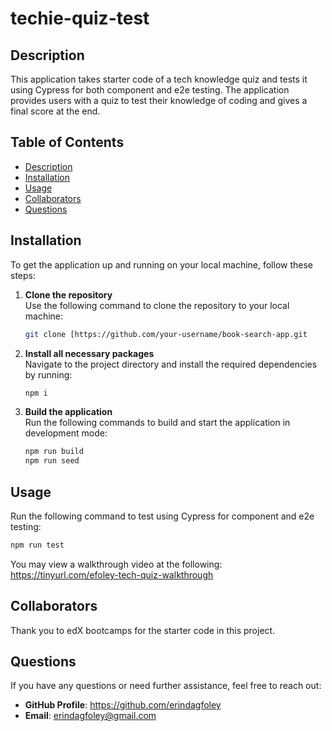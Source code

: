 # techie-quiz-test

## Description
This application takes starter code of a tech knowledge quiz and tests it using Cypress for both component and e2e testing. The application provides users with a quiz to test their knowledge of coding and gives a final score at the end. 

## Table of Contents
- [Description](#description)
- [Installation](#installation)
- [Usage](#usage)
- [Collaborators](#collaborators)
- [Questions](#questions)


## Installation
To get the application up and running on your local machine, follow these steps:

1. **Clone the repository**  
   Use the following command to clone the repository to your local machine:
   ```bash
   git clone [https://github.com/your-username/book-search-app.git
   ```

2. **Install all necessary packages**  
   Navigate to the project directory and install the required dependencies by running:
   ```bash
   npm i
   ```

3. **Build the application**  
   Run the following commands to build and start the application in development mode:
   ```bash
   npm run build
   npm run seed
   ```

## Usage
   Run the following command to test using Cypress for component and e2e testing:
   ```bash
   npm run test
   ```
   You may view a walkthrough video at the following: https://tinyurl.com/efoley-tech-quiz-walkthrough

## Collaborators
Thank you to edX bootcamps for the starter code in this project.

## Questions
If you have any questions or need further assistance, feel free to reach out:
- **GitHub Profile**: https://github.com/erindagfoley  
- **Email**: erindagfoley@gmail.com  
